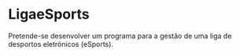 # LigaeSports
Pretende-se desenvolver um programa para a gestão de uma liga de desportos  eletrónicos (eSports). 
